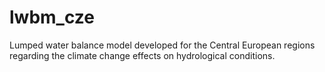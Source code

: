 # lwbm_cze
Lumped water balance model developed for the Central European regions regarding the climate change effects on hydrological conditions.
